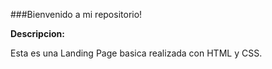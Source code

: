 ###Bienvenido a mi repositorio!

**Descripcion:**

Esta es una Landing Page basica realizada con HTML y CSS.